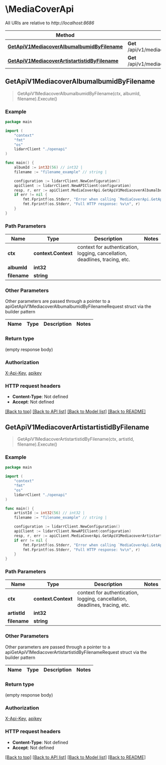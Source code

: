 # \MediaCoverApi

All URIs are relative to *http://localhost:8686*

Method | HTTP request | Description
------------- | ------------- | -------------
[**GetApiV1MediacoverAlbumalbumidByFilename**](MediaCoverApi.md#GetApiV1MediacoverAlbumalbumidByFilename) | **Get** /api/v1/mediacover/album/{albumId}/{filename} | 
[**GetApiV1MediacoverArtistartistidByFilename**](MediaCoverApi.md#GetApiV1MediacoverArtistartistidByFilename) | **Get** /api/v1/mediacover/artist/{artistId}/{filename} | 



## GetApiV1MediacoverAlbumalbumidByFilename

> GetApiV1MediacoverAlbumalbumidByFilename(ctx, albumId, filename).Execute()



### Example

```go
package main

import (
    "context"
    "fmt"
    "os"
    lidarrClient "./openapi"
)

func main() {
    albumId := int32(56) // int32 | 
    filename := "filename_example" // string | 

    configuration := lidarrClient.NewConfiguration()
    apiClient := lidarrClient.NewAPIClient(configuration)
    resp, r, err := apiClient.MediaCoverApi.GetApiV1MediacoverAlbumalbumidByFilename(context.Background(), albumId, filename).Execute()
    if err != nil {
        fmt.Fprintf(os.Stderr, "Error when calling `MediaCoverApi.GetApiV1MediacoverAlbumalbumidByFilename``: %v\n", err)
        fmt.Fprintf(os.Stderr, "Full HTTP response: %v\n", r)
    }
}
```

### Path Parameters


Name | Type | Description  | Notes
------------- | ------------- | ------------- | -------------
**ctx** | **context.Context** | context for authentication, logging, cancellation, deadlines, tracing, etc.
**albumId** | **int32** |  | 
**filename** | **string** |  | 

### Other Parameters

Other parameters are passed through a pointer to a apiGetApiV1MediacoverAlbumalbumidByFilenameRequest struct via the builder pattern


Name | Type | Description  | Notes
------------- | ------------- | ------------- | -------------



### Return type

 (empty response body)

### Authorization

[X-Api-Key](../README.md#X-Api-Key), [apikey](../README.md#apikey)

### HTTP request headers

- **Content-Type**: Not defined
- **Accept**: Not defined

[[Back to top]](#) [[Back to API list]](../README.md#documentation-for-api-endpoints)
[[Back to Model list]](../README.md#documentation-for-models)
[[Back to README]](../README.md)


## GetApiV1MediacoverArtistartistidByFilename

> GetApiV1MediacoverArtistartistidByFilename(ctx, artistId, filename).Execute()



### Example

```go
package main

import (
    "context"
    "fmt"
    "os"
    lidarrClient "./openapi"
)

func main() {
    artistId := int32(56) // int32 | 
    filename := "filename_example" // string | 

    configuration := lidarrClient.NewConfiguration()
    apiClient := lidarrClient.NewAPIClient(configuration)
    resp, r, err := apiClient.MediaCoverApi.GetApiV1MediacoverArtistartistidByFilename(context.Background(), artistId, filename).Execute()
    if err != nil {
        fmt.Fprintf(os.Stderr, "Error when calling `MediaCoverApi.GetApiV1MediacoverArtistartistidByFilename``: %v\n", err)
        fmt.Fprintf(os.Stderr, "Full HTTP response: %v\n", r)
    }
}
```

### Path Parameters


Name | Type | Description  | Notes
------------- | ------------- | ------------- | -------------
**ctx** | **context.Context** | context for authentication, logging, cancellation, deadlines, tracing, etc.
**artistId** | **int32** |  | 
**filename** | **string** |  | 

### Other Parameters

Other parameters are passed through a pointer to a apiGetApiV1MediacoverArtistartistidByFilenameRequest struct via the builder pattern


Name | Type | Description  | Notes
------------- | ------------- | ------------- | -------------



### Return type

 (empty response body)

### Authorization

[X-Api-Key](../README.md#X-Api-Key), [apikey](../README.md#apikey)

### HTTP request headers

- **Content-Type**: Not defined
- **Accept**: Not defined

[[Back to top]](#) [[Back to API list]](../README.md#documentation-for-api-endpoints)
[[Back to Model list]](../README.md#documentation-for-models)
[[Back to README]](../README.md)


